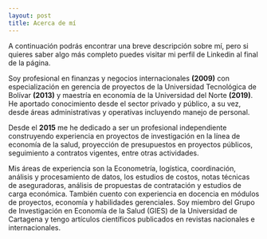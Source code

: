 ```yaml
---
layout: post
title: Acerca de mí
---
```


A continuación podrás encontrar una breve descripción sobre mí, pero si quieres saber algo más completo puedes visitar mi perfil de Linkedin al final de la página.

Soy profesional en finanzas y negocios internacionales **(2009)** con especialización en gerencia de proyectos de la Universidad Tecnológica de Bolívar **(2013)** y maestría en economía de la Universidad del Norte **(2019)**. He aportado conocimiento desde el sector privado y público, a su vez, desde áreas administrativas y operativas incluyendo manejo de personal.

Desde el **2015** me he dedicado a ser un profesional independiente construyendo experiencia en proyectos de investigación en la línea de economía de la salud, proyección de presupuestos en proyectos públicos, seguimiento a contratos vigentes, entre otras actividades. 

Mis áreas de experiencia son la Econometría, logística, coordinación, análisis y procesamiento de datos, los estudios de costos, notas técnicas de aseguradoras, análisis de propuestas de contratación y estudios de carga económica. También cuento con experiencia en docencia en módulos de proyectos, economía y habilidades gerenciales. Soy miembro del Grupo de Investigación en Economía de la Salud (GIES) de la Universidad de Cartagena y tengo artículos científicos publicados en revistas nacionales e internacionales.
